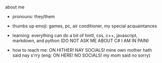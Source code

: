about me
  
  - pronouns: they/them
  
  - thumbs up emoji: games, pc, air conditioner, my special acquaintances

  - learning: everything
  can do a bit of hmtl, css, c++, javascript, markdown, and python (DO NOT ASK ME ABOUT C# I AM IN PAIN)

  - how to reach me: ON HITHER! NAY SOCIALS! mine own mother hath said nay s'rry
  (eng: ON HERE! NO SOCIALS! my mom said no sorry)


<!---
inkiput/inkiput is a ✨ special ✨ repository because its `README.md` (this file) appears on your GitHub profile.
You can click the Preview link to take a look at your changes.
--->

